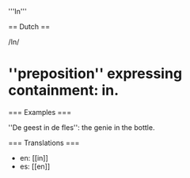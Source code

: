 '''In'''

== Dutch ==

/In/ 

# ''preposition'' expressing containment: in.

=== Examples ===

''De geest in de fles'': the genie in the bottle.

=== Translations ===

* en: [[in]]
* es: [[en]]